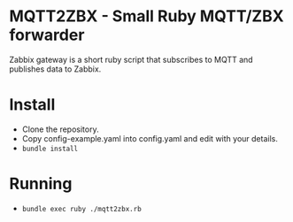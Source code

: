 # MQTT2ZBX - Small Ruby MQTT/ZBX forwarder
Zabbix gateway is a short ruby script that subscribes to MQTT and publishes data to Zabbix. 

# Install
* Clone the repository.
* Copy config-example.yaml into config.yaml and edit with your details.
* ```bundle install```

# Running
* ```bundle exec ruby ./mqtt2zbx.rb```

